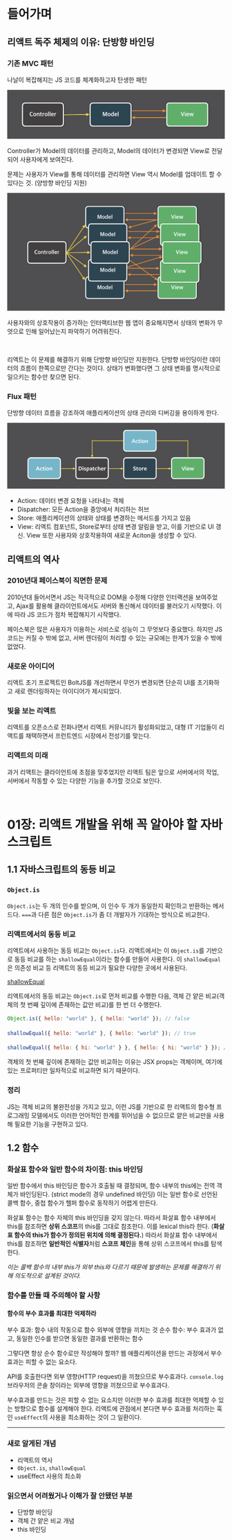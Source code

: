 # 들어가며

## 리액트 독주 체제의 이유: 단방향 바인딩

### 기존 MVC 패턴

나날이 복잡해지는 JS 코드를 체계화하고자 탄생한 패턴

![alt text](image.png)

Controller가 Model의 데이터를 관리하고, Model의 데이터가 변경되면 View로 전달되어 사용자에게 보여진다.

문제는 사용자가 View를 통해 데이터를 관리하면 View 역시 Model를 업데이트 할 수 있다는 것. (양방향 바인딩 지원)

![alt text](image-1.png)

사용자와의 상호작용이 증가하는 인터랙티브한 웹 앱이 중요해지면서 상태의 변화가 무엇으로 인해 일어났는지 파악하기 어려워진다.

<br>

리액트는 이 문제를 해결하기 위해 단방향 바인딩만 지원한다.
단방향 바인딩이란 데이터의 흐름이 한쪽으로만 간다는 것이다.
상태가 변화했다면 그 상태 변화를 명시적으로 일으키는 함수만 찾으면 된다.

### Flux 패턴

단방향 데이터 흐름을 강조하여 애플리케이션의 상태 관리와 디버깅을 용이하게 한다.

![alt text](image-2.png)

- Action: 데이터 변경 요청을 나타내는 객체
- Dispatcher: 모든 Action을 중앙에서 처리하는 허브
- Store: 애플리케이션의 상태와 상태를 변경하는 메서드를 가지고 있음
- View: 리액트 컴포넌트, Store로부터 상태 변경 알림을 받고, 이를 기반으로 UI 갱신.
  View 또한 사용자와 상호작용하여 새로운 Aciton을 생성할 수 있다.

## 리액트의 역사

### 2010년대 페이스북이 직면한 문제

2010년대 들어서면서 JS는 적극적으로 DOM을 수정해 다양한 인터랙션을 보여주었고, Ajax를 활용해 클라이언트에서도 서버와 통신해서 데이터를 불러오기 시작했다. 이에 따라 JS 코드가 점차 복잡해지기 시작했다.

페이스북은 많은 사용자가 이용하는 서비스로 성능이 그 무엇보다 중요했다.
하지만 JS 코드는 커질 수 밖에 없고, 서버 렌더링이 처리할 수 있는 규모에는 한계가 있을 수 밖에 없었다.

### 새로운 아이디어

리액트 초기 프로젝트인 BoltJS를 개선하면서 무언가 변경되면 단순히 UI를 초기화하고 새로 렌더링하자는 아이디어가 제시되었다.

### 빛을 보는 리액트

리액트를 오픈소스로 전화나면서 리액트 커뮤니티가 활성화되었고,
대형 IT 기업들이 리액트를 채택하면서 프런트엔드 시장에서 전성기를 맞는다.

### 리액트의 미래

과거 리액트는 클라이언트에 초점을 맞추었지만
리액트 팀은 앞으로 서버에서의 작업, 서버에서 작동할 수 있는 다양한 기능을 추가할 것으로 보인다.

<br>

# 01장: 리액트 개발을 위해 꼭 알아야 할 자바스크립트

## 1.1 자바스크립트의 동등 비교

### `Object.is`

`Object.is`는 두 개의 인수를 받으며, 이 인수 두 개가 동일한지 확인하고 반환하는 메서드다.
`===`과 다른 점은 `Object.is`가 좀 더 개발자가 기대하는 방식으로 비교한다.

### 리액트에서의 동등 비교

리액트에서 사용하는 동등 비교는 `Object.is`다.
리액트에서는 이 `Object.is`를 기반으로 동등 비교를 하는 `shallowEqual`이라는 함수를 만들어 사용한다.
이 `shallowEqual`은 의존성 비교 등 리액트의 동등 비교가 필요한 다양한 곳에서 사용된다.

[shallowEqual](https://github.com/facebook/react/blob/main/packages/shared/shallowEqual.js)

리액트에서의 동등 비교는 `Object.is`로 먼저 비교를 수행한 다음, 객체 간 얕은 비교(객체의 첫 번째 깊이에 존재하는 값만 비교)를 한 번 더 수행한다.

```js
Object.is({ hello: "world" }, { hello: "world" }); // false

shallowEqual({ hello: "world" }, { hello: "world" }); // true

shallowEqual({ hello: { hi: "world" } }, { hello: { hi: "world" } }); // false
```

객체의 첫 번째 깊이에 존재하는 값만 비교하는 이유는 JSX props는 객체이며, 여기에 있는 프로퍼티만 일차적으로 비교하면 되기 때문이다.

### 정리

JS는 객체 비교의 불완전성을 가지고 있고, 이런 JS를 기반으로 한 리액트의 함수형 프로그래밍 모델에서도 이러한 언어적인 한계를 뛰어넘을 수 없으므로 얕은 비교만을 사용해 필요한 기능을 구현하고 있다.

## 1.2 함수

### 화살표 함수와 일반 함수의 차이점: this 바인딩

일반 함수에서 this 바인딩은 함수가 호출될 때 결정되며,
함수 내부의 this에는 전역 객체가 바인딩된다. (strict mode의 경우 undefined 바인딩)
이는 일반 함수로 선언된 콜백 함수, 중첩 함수가 헬퍼 함수로 동작하기 어렵게 만든다.

화살표 함수는 함수 자체의 this 바인딩을 갖지 않는다.
따라서 화살표 함수 내부에서 this를 참조하면 **상위 스코프**의 this를 그대로 참조한다.
이를 lexical this라 한다. (**화살표 함수의 this가 함수가 정의된 위치에 의해 결정된다.**)
따라서 화살표 함수 내부에서 this를 참조하면 **일반적인 식별자**처럼 **스코프 체인**을 통해 상위 스코프에서 this를 탐색한다.

_이는 콜백 함수의 내부 this가 외부 this와 다르기 때문에 발생하는 문제를 해결하기 위해 의도적으로 설계된 것이다._

### 함수를 만들 때 주의해야 할 사항

#### 함수의 부수 효과를 최대한 억제하라

부수 효과: 함수 내의 작동으로 함수 외부에 영향을 끼치는 것
순수 함수: 부수 효과가 없고, 동일한 인수를 받으면 동일한 결과를 반환하는 함수

그렇다면 항상 순수 함수로만 작성해야 할까?
웹 애플리케이션을 만드는 과정에서 부수 효과는 피할 수 없는 요소다.

API를 호출한다면 외부 영향(HTTP request)을 끼쳤으므로 부수효과다.
`console.log` 브라우저의 콘솔 창이라는 외부에 영향을 끼쳤으므로 부수효과다.

부수효과를 만드는 것은 피할 수 없는 요소지만 이러한 부수 효과를 최대한 억제할 수 있는 방향으로 함수를 설계해야 한다.
리액트에 관점에서 본다면 부수 효과를 처리하는 훅인 `useEffect`의 사용을 최소화하는 것이 그 일환이다.

---

### 새로 알게된 개념

- 리액트의 역사
- `Object.is`, `shallowEqual`
- useEffect 사용의 최소화

### 읽으면서 어려웠거나 이해가 잘 안됐던 부분

- 단방향 바인딩
- 객체 간 얕은 비교 개념
- this 바인딩
